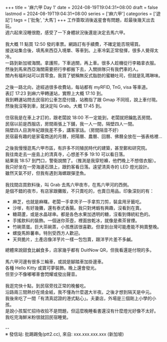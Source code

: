 +++
title = '麻六甲 Day 1'
date = 2024-08-19T19:04:31+08:00
draft = false
lastmod = 2024-08-19T19:04:31+08:00
series = ['麻六甲']
categories = ['遊記']
tags = ['批兔', '大馬']
+++
工作簽取消後返星會有問題，趁最後幾天出去玩。<br>
週六起來沒睡很飽，感受了一下身體狀況後還是決定去馬六甲。<br>
<br>
我大概 11 點買 12:50 發的車票。網路訂有手續費，不確定能否現場買。<br>
接送站集合後，填馬來西亞入境單、等車到。上車冷氣正常發揮，很多人覺得太冷。<br>
一路到新加坡海關。拿護照，下車過關，再上車。很多人趁機從行李箱拿衣服。<br>
然後到馬來西亞海關需要把行李都搬下去，入關排隊只有我們車的人。<br>
關內有福利站可以買零食。我買了號稱無反式脂肪的蜜糖吐司，但就是乳瑪琳味。<br>
<br>
之後一路北向，途經過很多收費站，每站都有 myRFID, TnG, visa 等車道。<br>
表訂 17:23 到麻六甲轉運站，實際上大概 17:10 到。<br>
我到轉運站問去民宿的公車怎麼付錢，站務指了跟 Gmap 不同班，說上車付現。<br>
然後我沒等到車，就決定叫 Grab。大概 17:45 到。<br>
<br>
住宿我是在車上才訂的，跟老闆說 18:00 不一定能到，老闆就把鑰匙丟房間。<br>
民宿以前是西服店，房間兩張上下舖，我一人一間，隔壁四人一間。<br>
隔壁四人目測年紀跟我差不多，講客家話。（房間隔音不好）<br>
民宿最有趣的是家電商送的月曆，把陽曆、農曆、回曆、佛曆全放在一張表格裡…<br>
<br>
之後我慢慢逛馬六甲市區，有許多不同殖民時代的建築，甚至鄭和研究院。<br>
我往南走去一座島上的清真寺，心想差不多 19:10 可以看日落。<br>
結果我 18:57 到門口，警衛說關了。（推測是我穿短褲，他們晚上不想借衣服）。<br>
我只好坐在一旁海邊石頭上，跟釣客看日落。遠望清真寺的 LED 燈光設計。<br>
雖然天氣不好，但我有遇到海螺跟彈塗魚。<br>
<br>
我找間店買飲料後，叫 Grab 去馬六甲夜市，在馬六甲河的西側。<br>
是個不錯的夜市，有店家跟攤販，不只賣吃的，也賣日用品。印象深刻的有：<br>
- 麻芝，也就是麻糬。老闆一手拿夾子一手拿剪刀剪，裝盒用牙籤吃。<br>
- 沙嗲，有好幾攤，還有泰式香腸。我只對烤蝦有興趣，沒看到在賣。<br>
- 糖葫蘆，或是水晶球串。都是各色水果加透明的糖，沒看到傳統紅色的。<br>
- 手搖飲料的裝飾。一個迷你茶壺，裡面放乾冰，就像是煮茶冒煙。<br>
- 竹碗蒸蛋。巨大茶碗蒸，小孩應該很喜歡。但拿到台灣可能產能不夠賣整晚。<br>
- 螺旋馬鈴薯串。特別受西方人歡迎。<br>
- 天貝脆片，土產店像洋芋片一樣一包包賣，跟洋芋片差不多鹹。<br>

總體來說甜食比鹹食多，店家幾乎都有 DuitNow QR，但我看還是付現的多。<br>
<br>
馬六甲河邊有很多三輪車，或說是腳踏車加掛邊車。<br>
各種 Hello Kitty 或寶可夢裝飾。晚上還會發光。<br>
但至少不像嘟嘟車會閃耀或發出聲音。<br>
<br>
我逛完快十點，到民宿旁找正常的晚餐吃。<br>
沿路兩三間熱炒在燒金紙，我不懂為什麼選大半夜。之後才想到隔天是中元。<br>
我後來吃了一間「有清真認證的港式點心」。夫妻店，外場是三個剛上小學的小孩。<br>
是說小孩幫忙招待收拾不是問題，但這麼晚睡看書還沒有什麼燈光好像不太好。<br>
我吃完海鮮米粉很就回民宿睡覺。<br>
<br>
--<br>
※ 發信站: 批踢踢兔(ptt2.cc), 來自: xxx.xxx.xxx.xxx (新加坡)<br>
